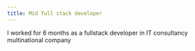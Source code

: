 ```yaml
---
title: Mid full stack developer
---
```


I worked for 6 months as a fullstack developer in IT consultancy multinational company
